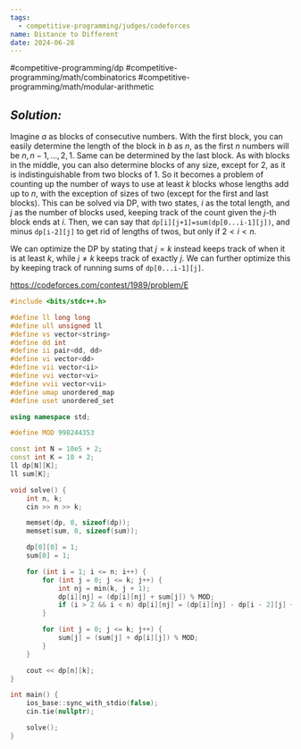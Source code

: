 ```yaml
---
tags:
  - competitive-programming/judges/codeforces
name: Distance to Different
date: 2024-06-28
---
```

#competitive-programming/dp #competitive-programming/math/combinatorics #competitive-programming/math/modular-arithmetic
## _Solution:_
Imagine $a$ as blocks of consecutive numbers. With the first block, you can easily determine the length of the block in $b$ as $n$, as the first $n$ numbers will be $n,n-1,\dots,2,1$. Same can be determined by the last block. As with blocks in the middle, you can also determine blocks of any size, except for 2, as it is indistinguishable from two blocks of 1. So it becomes a problem of counting up the number of ways to use at least $k$ blocks whose lengths add up to $n$, with the exception of sizes of two (except for the first and last blocks). This can be solved via DP, with two states, $i$ as the total length, and $j$ as the number of blocks used, keeping track of the count given the $j$-th block ends at $i$. Then, we can say that `dp[i][j+1]=sum(dp[0...i-1][j])`, and minus `dp[i-2][j]` to get rid of lengths of twos, but only if $2<i<n$.

We can optimize the DP by stating that $j=k$ instead keeps track of when it is at least $k$, while $j\ne k$ keeps track of exactly $j$. We can further optimize this by keeping track of running sums of `dp[0...i-1][j]`.

https://codeforces.com/contest/1989/problem/E
```cpp
#include <bits/stdc++.h>

#define ll long long
#define ull unsigned ll
#define vs vector<string>
#define dd int
#define ii pair<dd, dd>
#define vi vector<dd>
#define vii vector<ii>
#define vvi vector<vi>
#define vvii vector<vii>
#define umap unordered_map
#define uset unordered_set

using namespace std;

#define MOD 998244353

const int N = 10e5 + 2;
const int K = 10 + 2;
ll dp[N][K];
ll sum[K];

void solve() {
    int n, k;
    cin >> n >> k;

    memset(dp, 0, sizeof(dp));
    memset(sum, 0, sizeof(sum));

    dp[0][0] = 1;
    sum[0] = 1;

    for (int i = 1; i <= n; i++) {
        for (int j = 0; j <= k; j++) {
            int nj = min(k, j + 1);
            dp[i][nj] = (dp[i][nj] + sum[j]) % MOD;
            if (i > 2 && i < n) dp[i][nj] = (dp[i][nj] - dp[i - 2][j] + MOD) % MOD;
        }

        for (int j = 0; j <= k; j++) {
            sum[j] = (sum[j] + dp[i][j]) % MOD;
        }
    }

    cout << dp[n][k];
}

int main() {
    ios_base::sync_with_stdio(false);
    cin.tie(nullptr);

    solve();
}

```